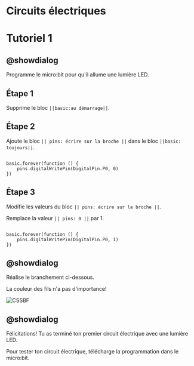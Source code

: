 # Circuits électriques

# Tutoriel 1

## @showdialog

Programme le micro:bit pour qu'il allume une lumière LED.

## Étape 1

Supprime le bloc ``||basic:au démarrage||``.

## Étape 2

Ajoute le bloc ``|| pins: écrire sur la broche ||`` dans le bloc ``||basic: toujours||``.


```blocks

basic.forever(function () {
    pins.digitalWritePin(DigitalPin.P0, 0)
})

```

## Étape 3

Modifie les valeurs du bloc ``|| pins: écrire sur la broche ||``.

Remplace la valeur ``|| pins: 0 ||`` par 1.


```blocks

basic.forever(function () {
    pins.digitalWritePin(DigitalPin.P0, 1)
})

```

## @showdialog 

Réalise le branchement ci-dessous.

La couleur des fils n'a pas d'importance!

![CSSBF](https://github.com/sbergeroncp/micro-seb/blob/master/1.png?raw=true)

## @showdialog 

Félicitations! Tu as terminé ton premier circuit électrique avec une lumière LED.

Pour tester ton circuit électrique, télécharge la programmation dans le micro:bit.